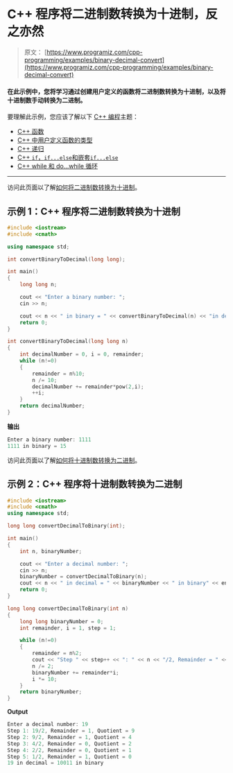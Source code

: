 # C++ 程序将二进制数转换为十进制，反之亦然

> 原文： [https://www.programiz.com/cpp-programming/examples/binary-decimal-convert](https://www.programiz.com/cpp-programming/examples/binary-decimal-convert)

#### 在此示例中，您将学习通过创建用户定义的函数将二进制数转换为十进制，以及将十进制数手动转换为二进制。

要理解此示例，您应该了解以下 [C++ 编程](/cpp-programming "C++ tutorial")主题：

*   [C++ 函数](/cpp-programming/function)
*   [C++ 中用户定义函数的类型](/cpp-programming/user-defined-function-types)
*   [C++ 递归](/cpp-programming/recursion)
*   [C++ `if`，`if...else`和嵌套`if...else`](/cpp-programming/if-else)
*   [C++ while 和 do...while 循环](/cpp-programming/do-while-loop)

* * *

访问此页面以了解[如何将二进制数转换为十进制](http://www.wikihow.com/Convert-from-Binary-to-Decimal "Binary number to Decimal")。

## 示例 1：C++ 程序将二进制数转换为十进制

```cpp
#include <iostream>
#include <cmath>

using namespace std;

int convertBinaryToDecimal(long long);

int main()
{
    long long n;

    cout << "Enter a binary number: ";
    cin >> n;

    cout << n << " in binary = " << convertBinaryToDecimal(n) << "in decimal";
    return 0;
}

int convertBinaryToDecimal(long long n)
{
    int decimalNumber = 0, i = 0, remainder;
    while (n!=0)
    {
        remainder = n%10;
        n /= 10;
        decimalNumber += remainder*pow(2,i);
        ++i;
    }
    return decimalNumber;
} 
```

**输出**

```cpp
Enter a binary number: 1111
1111 in binary = 15 
```

访问此页面以了解[如何将十进制数转换为二进制](http://www.wikihow.com/Convert-from-Decimal-to-Binary "Binary number to Decimal")。

## 示例 2：C++ 程序将十进制数转换为二进制

```cpp
#include <iostream>
#include <cmath>
using namespace std;

long long convertDecimalToBinary(int);

int main()
{
    int n, binaryNumber;

    cout << "Enter a decimal number: ";
    cin >> n;
    binaryNumber = convertDecimalToBinary(n);
    cout << n << " in decimal = " << binaryNumber << " in binary" << endl ;
    return 0;
}

long long convertDecimalToBinary(int n)
{
    long long binaryNumber = 0;
    int remainder, i = 1, step = 1;

    while (n!=0)
    {
        remainder = n%2;
        cout << "Step " << step++ << ": " << n << "/2, Remainder = " << remainder << ", Quotient = " << n/2 << endl;
        n /= 2;
        binaryNumber += remainder*i;
        i *= 10;
    }
    return binaryNumber;
}
```

**Output**

```cpp
Enter a decimal number: 19
Step 1: 19/2, Remainder = 1, Quotient = 9
Step 2: 9/2, Remainder = 1, Quotient = 4
Step 3: 4/2, Remainder = 0, Quotient = 2
Step 4: 2/2, Remainder = 0, Quotient = 1
Step 5: 1/2, Remainder = 1, Quotient = 0
19 in decimal = 10011 in binary
```